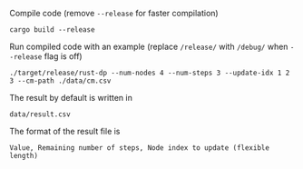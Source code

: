 Compile code (remove `--release` for faster compilation)
```
cargo build --release
```

Run compiled code with an example (replace `/release/` with `/debug/` when `--release` flag is off)
```
./target/release/rust-dp --num-nodes 4 --num-steps 3 --update-idx 1 2 3 --cm-path ./data/cm.csv
```

The result by default is written in
```
data/result.csv
```

The format of the result file is
```
Value, Remaining number of steps, Node index to update (flexible length)
```
